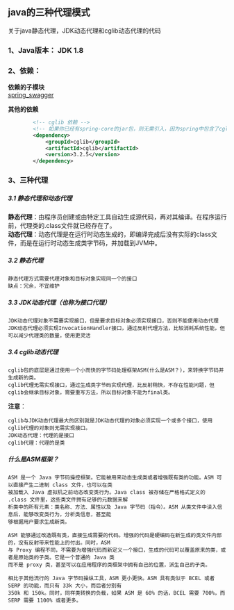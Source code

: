 ## java的三种代理模式
关于java静态代理，JDK动态代理和cglib动态代理的代码

### 1、Java版本： JDK 1.8

### 2、依赖：
**依赖的子模块**  
[spring_swagger](./spring_swagger)

**其他的依赖**
```xml
        <!-- cglib 依赖 -->
        <!-- 如果你已经有spring-core的jar包，则无需引入，因为spring中包含了cglib -->
        <dependency>
            <groupId>cglib</groupId>
            <artifactId>cglib</artifactId>
            <version>3.2.5</version>
        </dependency>
```

### 3、三种代理
##### 3.1 静态代理和动态代理
**静态代理**：由程序员创建或由特定工具自动生成源代码，再对其编译。在程序运行前，代理类的.class文件就已经存在了。  
**动态代理**：动态代理是在运行时动态生成的，即编译完成后没有实际的class文件，而是在运行时动态生成类字节码，并加载到JVM中。  

##### 3.2 静态代理
```text
静态代理方式需要代理对象和目标对象实现同一个的接口  
缺点：冗余，不宜维护
```
##### 3.3 JDK动态代理（也称为接口代理）
```text
JDK动态代理对象不需要实现接口，但是要求目标对象必须实现接口，否则不能使用动态代理  
JDK动态代理必须实现InvocationHandler接口，通过反射代理方法，比较消耗系统性能，但可以减少代理类的数量，使用更灵活
```

##### 3.4 cglib动态代理
```text
cglib包的底层是通过使用一个小而快的字节码处理框架ASM(什么是ASM？)，来转换字节码并生成新的类。  
cglib代理无需实现接口，通过生成类字节码实现代理，比反射稍快，不存在性能问题，但cglib会继承目标对象，需要重写方法，所以目标对象不能为final类。
```

**注意**：
```text
cglib与JDK动态代理最大的区别就是JDK动态代理的对象必须实现一个或多个接口，使用cglib代理的对象则无需实现接口。  
JDK动态代理：代理的是接口  
cglib代理：代理的是类
```

##### 什么是ASM框架？
```text
ASM 是一个 Java 字节码操控框架。它能被用来动态生成类或者增强既有类的功能。ASM 可以直接产生二进制 class 文件，也可以在类
被加载入 Java 虚拟机之前动态改变类行为。Java class 被存储在严格格式定义的 .class 文件里，这些类文件拥有足够的元数据来解
析类中的所有元素：类名称、方法、属性以及 Java 字节码（指令）。ASM 从类文件中读入信息后，能够改变类行为，分析类信息，甚至能
够根据用户要求生成新类。

ASM 能够通过改造既有类，直接生成需要的代码。增强的代码是硬编码在新生成的类文件内部的，没有反射带来性能上的付出。同时，ASM 
与 Proxy 编程不同，不需要为增强代码而新定义一个接口，生成的代码可以覆盖原来的类，或者是原始类的子类。它是一个普通的 Java 类
而不是 proxy 类，甚至可以在应用程序的类框架中拥有自己的位置，派生自己的子类。

相比于其他流行的 Java 字节码操纵工具，ASM 更小更快。ASM 具有类似于 BCEL 或者 SERP 的功能，而只有 33k 大小，而后者分别有 
350k 和 150k。同时，同样类转换的负载，如果 ASM 是 60% 的话，BCEL 需要 700%，而 SERP 需要 1100% 或者更多。
```

